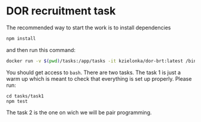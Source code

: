 # DOR recruitment task

The recommended way to start the work is to install dependencies
```bash
npm install
```
and then run this command:
```bash
docker run -v $(pwd)/tasks:/app/tasks -it kzielonka/dor-brt:latest /bin/bash
```
You should get access to `bash`.
There are two tasks.
The task 1 is just a warm up which is meant to check that everything is set up properly.
Please run:
```
cd tasks/task1
npm test
```
The task 2 is the one on wich we will be pair programming.
